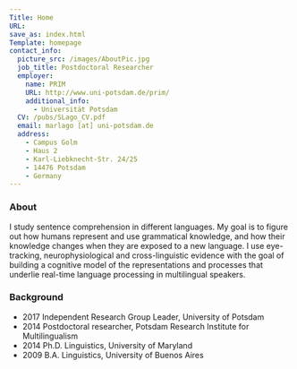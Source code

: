 ```yaml
---
Title: Home
URL:
save_as: index.html
Template: homepage
contact_info:
  picture_src: /images/AboutPic.jpg
  job_title: Postdoctoral Researcher
  employer:
    name: PRIM
    URL: http://www.uni-potsdam.de/prim/
    additional_info:
      - Universität Potsdam
  CV: /pubs/SLago_CV.pdf
  email: marlago [at] uni-potsdam.de
  address:
    - Campus Golm
    - Haus 2
    - Karl-Liebknecht-Str. 24/25
    - 14476 Potsdam
    - Germany
---
```


### About
I study sentence comprehension in different languages. My goal is to figure out how humans represent and use grammatical knowledge, and how their knowledge changes when they are exposed to a new language. I use eye-tracking, neurophysiological and cross-linguistic evidence with the goal of building a cognitive model of the representations and processes that underlie real-time language processing in multilingual speakers.


### Background
<ul>
    <li>
    <span class="background-year">2017</span> Independent Research Group Leader, University of Potsdam
  </li>
  <li>
    <span class="background-year">2014</span> Postdoctoral researcher, Potsdam Research Institute for Multilingualism
  </li>
  <li>
    <span class="background-year">2014</span> Ph.D. Linguistics, University of Maryland
  </li>
  <li>
    <span class="background-year">2009</span> B.A. Linguistics, University of Buenos Aires
  </li>
</ul>

